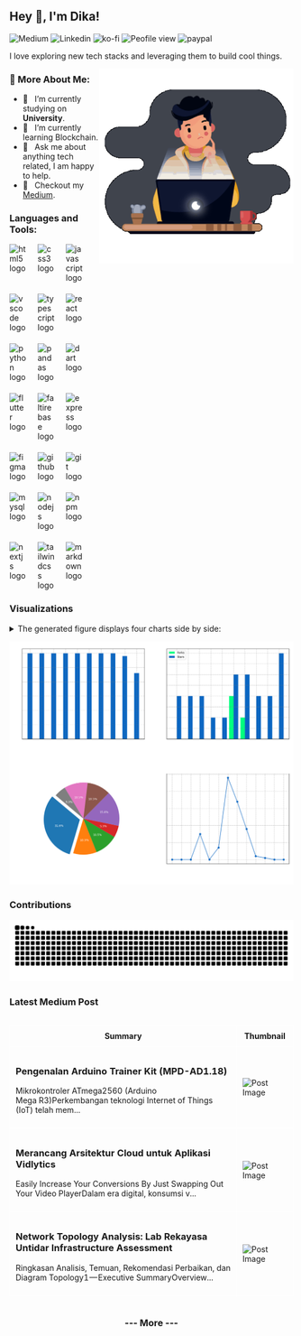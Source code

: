 <!-- <img src="https://komarev.com/ghpvc/?username=figuran04&label=Profile%20views&color=6e44ff&style=flat" alt="figuran04" align="right" /> -->

## Hey 👋, I'm Dika!

![Medium](https://img.shields.io/badge/Medium-black?style=for-the-badge&logo=medium&link=https%3A%2F%2Fmedium.com%2F%40dikaelsaputra)
![Linkedin](https://img.shields.io/badge/linkedin-0A66C2?style=for-the-badge&logo=linkedin&link=https%3A%2F%2Fwww.linkedin.com%2Fin%2Fdika-elsaputra-8a35462a7%2F)
![ko-fi](https://img.shields.io/static/v1?message=Ko-fi&logo=ko-fi&label=&color=F16061&logoColor=white&labelColor=&style=for-the-badge&link=https%3A%2F%2Fko-fi.com%2Fdikaelsaputra)
![Peofile view](https://komarev.com/ghpvc/?username=figuran04&color=0A66C2&style=for-the-badge&abbreviated=true)
![paypal](https://img.shields.io/static/v1?message=PayPal&logo=paypal&label=&color=00457C&logoColor=white&labelColor=&style=for-the-badge&link=https%3A%2F%2Fpaypal.me%2Ffiguran04)

I love exploring new tech stacks and leveraging them to build cool things. 

<img align="right" alt="GIF" src="https://raw.githubusercontent.com/figuran04/figuran04/main/profile.gif" width="345px"/>
  
### 🧐 More About Me:

- 🔭 &nbsp; I’m currently studying on **University**.
- 🌱 &nbsp; I’m currently learning Blockchain.
- 💬 &nbsp; Ask me about anything tech related, I am happy to help.
- 📝 &nbsp; Checkout my [Medium](#latest-medium-post).

### Languages and Tools:

<div align="left" style="display:flex; flex-wrap:wrap; gap:20px;">
  <img src="https://cdn.jsdelivr.net/gh/devicons/devicon/icons/html5/html5-original.svg" alt="html5 logo" width="30"  />
  <img src="https://cdn.jsdelivr.net/gh/devicons/devicon/icons/css3/css3-original.svg" alt="css3 logo" width="30"  />
  <img src="https://cdn.jsdelivr.net/gh/devicons/devicon/icons/javascript/javascript-original.svg" width="30" alt="javascript logo"  />
  <img src="https://cdn.jsdelivr.net/gh/devicons/devicon/icons/vscode/vscode-original.svg" width="30" alt="vscode logo"  />
  <img src="https://cdn.jsdelivr.net/gh/devicons/devicon/icons/typescript/typescript-original.svg" width="30" alt="typescript logo"  />
  <img src="https://cdn.jsdelivr.net/gh/devicons/devicon/icons/react/react-original.svg" width="30" alt="react logo"  />
  <img src="https://cdn.jsdelivr.net/gh/devicons/devicon/icons/python/python-original.svg" width="30" alt="python logo"  />
  <img src="https://cdn.jsdelivr.net/gh/devicons/devicon/icons/pandas/pandas-original.svg" width="30" alt="pandas logo"  />
  <img src="https://cdn.jsdelivr.net/gh/devicons/devicon/icons/dart/dart-original.svg" width="30" alt="dart logo"  />
  <img src="https://cdn.jsdelivr.net/gh/devicons/devicon/icons/flutter/flutter-original.svg" width="30" alt="flutter logo"  />
  <img src="https://cdn.jsdelivr.net/gh/devicons/devicon/icons/firebase/firebase-plain.svg" width="30" alt="faltirebase logo"  />
  <img src="https://cdn.jsdelivr.net/gh/devicons/devicon/icons/express/express-original.svg" width="30" alt="express logo"  />
  <img src="https://cdn.jsdelivr.net/gh/devicons/devicon/icons/figma/figma-original.svg" width="30" alt="figma logo"  />
  <img src="https://cdn.jsdelivr.net/gh/devicons/devicon/icons/github/github-original.svg" width="30" alt="github logo"  />
  <img src="https://cdn.jsdelivr.net/gh/devicons/devicon/icons/git/git-original.svg" width="30" alt="git logo"  />
  <img src="https://cdn.jsdelivr.net/gh/devicons/devicon/icons/mysql/mysql-original.svg" width="30" alt="mysql logo"  />
  <img src="https://cdn.jsdelivr.net/gh/devicons/devicon/icons/nodejs/nodejs-original.svg" width="30" alt="nodejs logo"  />
  <img src="https://cdn.jsdelivr.net/gh/devicons/devicon/icons/npm/npm-original-wordmark.svg" width="30" alt="npm logo"  />
  <img src="https://cdn.jsdelivr.net/gh/devicons/devicon/icons/nextjs/nextjs-original.svg" width="30" alt="nextjs logo"  />
  <img src="https://cdn.jsdelivr.net/gh/devicons/devicon/icons/tailwindcss/tailwindcss-original-wordmark.svg" width="30" alt="tailwindcss logo"  />
  <img src="https://cdn.jsdelivr.net/gh/devicons/devicon/icons/markdown/markdown-original.svg" width="30" alt="markdown logo"  />
</div>

### Visualizations

<details>
  <summary>The generated figure displays four charts side by side:</summary>
  
1. **Commits per Repository**: Shows the number of commits for each repository.
2. **Forks & Stars per Repository**: Compares the number of forks and stars for each repository.
3. **Top Languages**: A pie chart showing the distribution of the top programming languages used across all repositories.
4. **Commits per Month**: A line chart showing the number of commits over the past 12 months, up to the current month.

</details>

![GitHub Repository Statistics](github_stats.png)

### Contributions

![Snake animation](https://raw.githubusercontent.com/figuran04/figuran04/output/snake.svg)

### Latest Medium Post

<!--START_SECTION:medium-->

<div style="overflow-x:auto;">
<table style="width: 100%; border-collapse: collapse;">
  <tr>
    <th style="border: 1px solid white; padding: 10px;">Summary</th>
    <th style="border: 1px solid white; padding: 10px;">Thumbnail</th>
  </tr>
  <tr>
    <td style="border: 1px solid white; padding: 10px;"><h3><a href="https://medium.com/@dikaelsaputra/pengenalan-arduino-trainer-kit-mpd-ad1-18-10b211578f31?source=rss-272e0aace4a6------2" target="_blank" style="text-decoration: none;">Pengenalan Arduino Trainer Kit (MPD-AD1.18)</a></h3><p>Mikrokontroler ATmega2560 (Arduino Mega R3)Perkembangan teknologi Internet of Things (IoT) telah mem...</p></td>
    <td style="border: 1px solid white; padding: 10px;"><img src="https://cdn-images-1.medium.com/max/762/1*3Q902BWhnJGUghhY7yiCyQ.png" alt="Post Image" style="width: 100px; height: auto;" /></td>
  </tr>
  <tr>
    <td style="border: 1px solid white; padding: 10px;"><h3><a href="https://medium.com/@dikaelsaputra/merancang-arsitektur-cloud-untuk-aplikasi-vidlytics-33c39d7e1156?source=rss-272e0aace4a6------2" target="_blank" style="text-decoration: none;">Merancang Arsitektur Cloud untuk Aplikasi Vidlytics</a></h3><p>Easily Increase Your Conversions By Just Swapping Out Your Video PlayerDalam era digital, konsumsi v...</p></td>
    <td style="border: 1px solid white; padding: 10px;"><img src="https://cdn-images-1.medium.com/max/795/1*IEOT1_THjxC2KDiIi0d2bw.png" alt="Post Image" style="width: 100px; height: auto;" /></td>
  </tr>
  <tr>
    <td style="border: 1px solid white; padding: 10px;"><h3><a href="https://medium.com/@dikaelsaputra/network-topology-analysis-lab-rekayasa-untidar-infrastructure-assessment-dfa82bdfa69b?source=rss-272e0aace4a6------2" target="_blank" style="text-decoration: none;">Network Topology Analysis: Lab Rekayasa Untidar Infrastructure Assessment</a></h3><p>Ringkasan Analisis, Temuan, Rekomendasi Perbaikan, dan Diagram Topology1 — Executive SummaryOverview...</p></td>
    <td style="border: 1px solid white; padding: 10px;"><img src="https://cdn-images-1.medium.com/max/667/0*tYibaecpV0OCSyRw.jpg" alt="Post Image" style="width: 100px; height: auto;" /></td>
  </tr>
</table>
</div>

<!--END_SECTION:medium-->

<div align="center">
  <h3><a href="https://medium.com/@dikaelsaputra" target="_blank" style="text-decoration: none;">--- More ---</a></h3>
</div>

